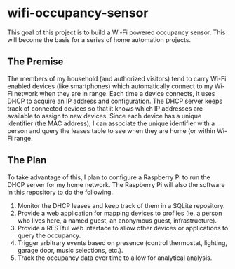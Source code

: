 # wifi-occupancy-sensor

This goal of this project is to build a Wi-Fi powered occupancy sensor. This
will become the basis for a series of home automation projects.


## The Premise
The members of my household (and authorized visitors) tend to carry Wi-Fi
enabled devices (like smartphones) which automatically connect to my Wi-Fi
network when they are in range. Each time a device connects, it uses DHCP to
acquire an IP address and configuration. The DHCP server keeps track of
connected devices so that it knows which IP addresses are available to assign
to new devices. Since each device has a unique identifier (the MAC address), I
can associate the unique identifier with a person and query the leases table to
see when they are home (or within Wi-Fi range.

## The Plan
To take advantage of this, I plan to configure a Raspberry Pi to run the DHCP
server for my home network. The Raspberry Pi will also the software in this
repository to do the following.

1. Monitor the DHCP leases and keep track of them in a SQLite repository.
1. Provide a web application for mapping devices to profiles (ie. a person who
   lives here, a named guest, an anonymous guest, infrastructure).
1. Provide a RESTful web interface to allow other devices or applications to
   query the occupancy.
1. Trigger arbitrary events based on presence (control thermostat, lighting,
   garage door, music selections, etc.).
1. Track the occupancy data over time to allow for analytical analysis.

